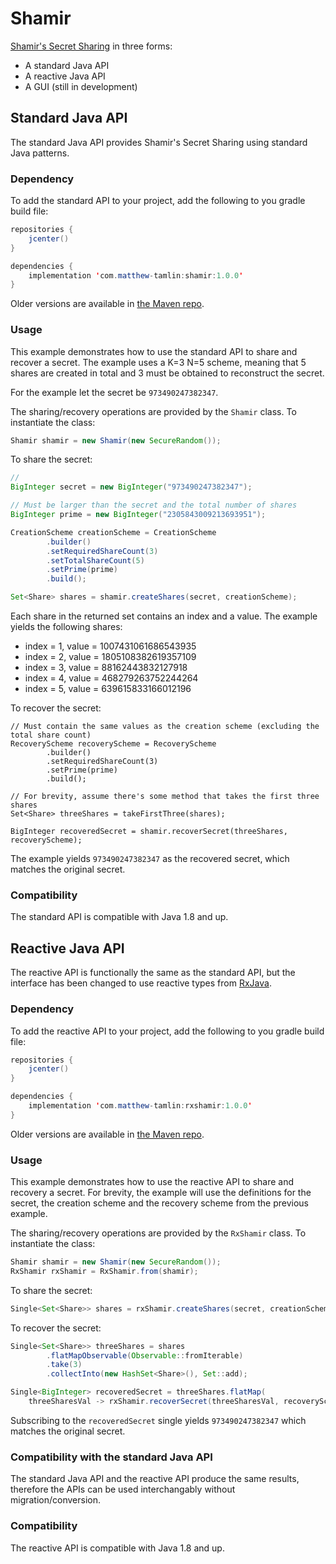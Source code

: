 # Shamir
[Shamir's Secret Sharing](https://en.wikipedia.org/wiki/Shamir%27s_Secret_Sharing) in three forms:
- A standard Java API
- A reactive Java API
- A GUI (still in development)

## Standard Java API
The standard Java API provides Shamir's Secret Sharing using standard Java patterns.

### Dependency
To add the standard API to your project, add the following to you gradle build file:
```java
repositories {
	jcenter()
}

dependencies {
	implementation 'com.matthew-tamlin:shamir:1.0.0'
}
```

Older versions are available in [the Maven repo](https://bintray.com/matthewtamlin/maven/Shamir).

### Usage
This example demonstrates how to use the standard API to share and recover a secret. The example uses a K=3 N=5 scheme, meaning that 5 shares are created in total and 3 must be obtained to reconstruct the secret. 

For the example let the secret be `973490247382347`. 

The sharing/recovery operations are provided by the `Shamir` class. To instantiate the class:
```java
Shamir shamir = new Shamir(new SecureRandom());
```

To share the secret:
```java
// 
BigInteger secret = new BigInteger("973490247382347");

// Must be larger than the secret and the total number of shares
BigInteger prime = new BigInteger("2305843009213693951");

CreationScheme creationScheme = CreationScheme
		.builder()
		.setRequiredShareCount(3)
		.setTotalShareCount(5)
		.setPrime(prime)
		.build();

Set<Share> shares = shamir.createShares(secret, creationScheme);
```

Each share in the returned set contains an index and a value. The example yields the following shares:
- index = 1, value = 1007431061686543935
- index = 2, value = 1805108382619357109
- index = 3, value = 88162443832127918
- index = 4, value = 468279263752244264
- index = 5, value = 639615833166012196

To recover the secret:
```
// Must contain the same values as the creation scheme (excluding the total share count)
RecoveryScheme recoveryScheme = RecoveryScheme
		.builder()
		.setRequiredShareCount(3)
		.setPrime(prime)
		.build();

// For brevity, assume there's some method that takes the first three shares
Set<Share> threeShares = takeFirstThree(shares);

BigInteger recoveredSecret = shamir.recoverSecret(threeShares, recoveryScheme);
```

The example yields `973490247382347` as the recovered secret, which matches the original secret.

### Compatibility
The standard API is compatible with Java 1.8 and up.

## Reactive Java API
The reactive API is functionally the same as the standard API, but the interface has been changed to use reactive types from [RxJava](https://github.com/ReactiveX/RxJava).

### Dependency
To add the reactive API to your project, add the following to you gradle build file:
```java
repositories {
	jcenter()
}

dependencies {
	implementation 'com.matthew-tamlin:rxshamir:1.0.0'
}
```

Older versions are available in [the Maven repo](https://bintray.com/matthewtamlin/maven/RxShamir).

### Usage
This example demonstrates how to use the reactive API to share and recovery a secret. For brevity, the example will use the definitions for the secret, the creation scheme and the recovery scheme from the previous example.

The sharing/recovery operations are provided by the `RxShamir` class. To instantiate the class:
```java
Shamir shamir = new Shamir(new SecureRandom());
RxShamir rxShamir = RxShamir.from(shamir);
```

To share the secret:
```java
Single<Set<Share>> shares = rxShamir.createShares(secret, creationScheme);
```

To recover the secret:
```java
Single<Set<Share>> threeShares = shares
		.flatMapObservable(Observable::fromIterable)
		.take(3)
		.collectInto(new HashSet<Share>(), Set::add);

Single<BigInteger> recoveredSecret = threeShares.flatMap(
	threeSharesVal -> rxShamir.recoverSecret(threeSharesVal, recoveryScheme));
```

Subscribing to the `recoveredSecret` single yields `973490247382347` which matches the original secret.

### Compatibility with the standard Java API
The standard Java API and the reactive API produce the same results, therefore the APIs can be used interchangably without migration/conversion.

### Compatibility
The reactive API is compatible with Java 1.8 and up.
